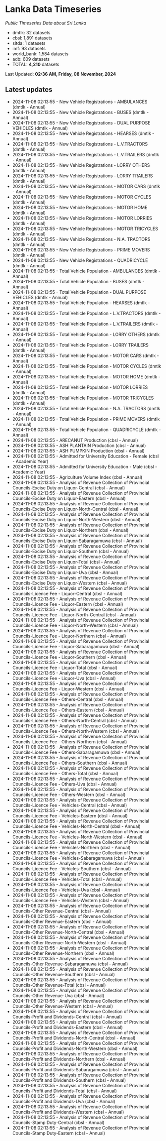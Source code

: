 # Lanka Data Timeseries
*Public Timeseries Data about Sri Lanka*

* dmtlk: 32 datasets
* cbsl: 1,891 datasets
* sltda: 1 datasets
* imf: 93 datasets
* world_bank: 1,584 datasets
* adb: 609 datasets
* TOTAL: **4,210** datasets

Last Updated: **02:36 AM, Friday, 08 November, 2024**

## Latest updates

* 2024-11-08 02:13:55 - New Vehicle Registrations - AMBULANCES (dmtlk - Annual)
* 2024-11-08 02:13:55 - New Vehicle Registrations - BUSES (dmtlk - Annual)
* 2024-11-08 02:13:55 - New Vehicle Registrations - DUAL PURPOSE VEHICLES (dmtlk - Annual)
* 2024-11-08 02:13:55 - New Vehicle Registrations - HEARSES (dmtlk - Annual)
* 2024-11-08 02:13:55 - New Vehicle Registrations - L.V.TRACTORS (dmtlk - Annual)
* 2024-11-08 02:13:55 - New Vehicle Registrations - L.V.TRAILERS (dmtlk - Annual)
* 2024-11-08 02:13:55 - New Vehicle Registrations - LORRY OTHERS (dmtlk - Annual)
* 2024-11-08 02:13:55 - New Vehicle Registrations - LORRY TRAILERS (dmtlk - Annual)
* 2024-11-08 02:13:55 - New Vehicle Registrations - MOTOR CARS (dmtlk - Annual)
* 2024-11-08 02:13:55 - New Vehicle Registrations - MOTOR CYCLES (dmtlk - Annual)
* 2024-11-08 02:13:55 - New Vehicle Registrations - MOTOR HOME (dmtlk - Annual)
* 2024-11-08 02:13:55 - New Vehicle Registrations - MOTOR LORRIES (dmtlk - Annual)
* 2024-11-08 02:13:55 - New Vehicle Registrations - MOTOR TRICYCLES (dmtlk - Annual)
* 2024-11-08 02:13:55 - New Vehicle Registrations - N.A. TRACTORS (dmtlk - Annual)
* 2024-11-08 02:13:55 - New Vehicle Registrations - PRIME MOVERS (dmtlk - Annual)
* 2024-11-08 02:13:55 - New Vehicle Registrations - QUADRICYCLE (dmtlk - Annual)
* 2024-11-08 02:13:55 - Total Vehicle Population - AMBULANCES (dmtlk - Annual)
* 2024-11-08 02:13:55 - Total Vehicle Population - BUSES (dmtlk - Annual)
* 2024-11-08 02:13:55 - Total Vehicle Population - DUAL PURPOSE VEHICLES (dmtlk - Annual)
* 2024-11-08 02:13:55 - Total Vehicle Population - HEARSES (dmtlk - Annual)
* 2024-11-08 02:13:55 - Total Vehicle Population - L.V.TRACTORS (dmtlk - Annual)
* 2024-11-08 02:13:55 - Total Vehicle Population - L.V.TRAILERS (dmtlk - Annual)
* 2024-11-08 02:13:55 - Total Vehicle Population - LORRY OTHERS (dmtlk - Annual)
* 2024-11-08 02:13:55 - Total Vehicle Population - LORRY TRAILERS (dmtlk - Annual)
* 2024-11-08 02:13:55 - Total Vehicle Population - MOTOR CARS (dmtlk - Annual)
* 2024-11-08 02:13:55 - Total Vehicle Population - MOTOR CYCLES (dmtlk - Annual)
* 2024-11-08 02:13:55 - Total Vehicle Population - MOTOR HOME (dmtlk - Annual)
* 2024-11-08 02:13:55 - Total Vehicle Population - MOTOR LORRIES (dmtlk - Annual)
* 2024-11-08 02:13:55 - Total Vehicle Population - MOTOR TRICYCLES (dmtlk - Annual)
* 2024-11-08 02:13:55 - Total Vehicle Population - N.A. TRACTORS (dmtlk - Annual)
* 2024-11-08 02:13:55 - Total Vehicle Population - PRIME MOVERS (dmtlk - Annual)
* 2024-11-08 02:13:55 - Total Vehicle Population - QUADRICYCLE (dmtlk - Annual)
* 2024-11-08 02:13:55 - ARECANUT Production (cbsl - Annual)
* 2024-11-08 02:13:55 - ASH PLANTAIN Production (cbsl - Annual)
* 2024-11-08 02:13:55 - ASH PUMPKIN Production (cbsl - Annual)
* 2024-11-08 02:13:55 - Admitted for University Education - Female (cbsl - Academic Year)
* 2024-11-08 02:13:55 - Admitted for University Education - Male (cbsl - Academic Year)
* 2024-11-08 02:13:55 - Agriculture Volume Index (cbsl - Annual)
* 2024-11-08 02:13:55 - Analysis of Revenue Collection of Provincial Councils-Excise Duty on Liquor-Central (cbsl - Annual)
* 2024-11-08 02:13:55 - Analysis of Revenue Collection of Provincial Councils-Excise Duty on Liquor-Eastern (cbsl - Annual)
* 2024-11-08 02:13:55 - Analysis of Revenue Collection of Provincial Councils-Excise Duty on Liquor-North-Central (cbsl - Annual)
* 2024-11-08 02:13:55 - Analysis of Revenue Collection of Provincial Councils-Excise Duty on Liquor-North-Western (cbsl - Annual)
* 2024-11-08 02:13:55 - Analysis of Revenue Collection of Provincial Councils-Excise Duty on Liquor-Northern (cbsl - Annual)
* 2024-11-08 02:13:55 - Analysis of Revenue Collection of Provincial Councils-Excise Duty on Liquor-Sabaragamuwa (cbsl - Annual)
* 2024-11-08 02:13:55 - Analysis of Revenue Collection of Provincial Councils-Excise Duty on Liquor-Southern (cbsl - Annual)
* 2024-11-08 02:13:55 - Analysis of Revenue Collection of Provincial Councils-Excise Duty on Liquor-Total (cbsl - Annual)
* 2024-11-08 02:13:55 - Analysis of Revenue Collection of Provincial Councils-Excise Duty on Liquor-Uva (cbsl - Annual)
* 2024-11-08 02:13:55 - Analysis of Revenue Collection of Provincial Councils-Excise Duty on Liquor-Western (cbsl - Annual)
* 2024-11-08 02:13:55 - Analysis of Revenue Collection of Provincial Councils-Licence Fee - Liquor-Central (cbsl - Annual)
* 2024-11-08 02:13:55 - Analysis of Revenue Collection of Provincial Councils-Licence Fee - Liquor-Eastern (cbsl - Annual)
* 2024-11-08 02:13:55 - Analysis of Revenue Collection of Provincial Councils-Licence Fee - Liquor-North-Central (cbsl - Annual)
* 2024-11-08 02:13:55 - Analysis of Revenue Collection of Provincial Councils-Licence Fee - Liquor-North-Western (cbsl - Annual)
* 2024-11-08 02:13:55 - Analysis of Revenue Collection of Provincial Councils-Licence Fee - Liquor-Northern (cbsl - Annual)
* 2024-11-08 02:13:55 - Analysis of Revenue Collection of Provincial Councils-Licence Fee - Liquor-Sabaragamuwa (cbsl - Annual)
* 2024-11-08 02:13:55 - Analysis of Revenue Collection of Provincial Councils-Licence Fee - Liquor-Southern (cbsl - Annual)
* 2024-11-08 02:13:55 - Analysis of Revenue Collection of Provincial Councils-Licence Fee - Liquor-Total (cbsl - Annual)
* 2024-11-08 02:13:55 - Analysis of Revenue Collection of Provincial Councils-Licence Fee - Liquor-Uva (cbsl - Annual)
* 2024-11-08 02:13:55 - Analysis of Revenue Collection of Provincial Councils-Licence Fee - Liquor-Western (cbsl - Annual)
* 2024-11-08 02:13:55 - Analysis of Revenue Collection of Provincial Councils-Licence Fee - Others-Central (cbsl - Annual)
* 2024-11-08 02:13:55 - Analysis of Revenue Collection of Provincial Councils-Licence Fee - Others-Eastern (cbsl - Annual)
* 2024-11-08 02:13:55 - Analysis of Revenue Collection of Provincial Councils-Licence Fee - Others-North-Central (cbsl - Annual)
* 2024-11-08 02:13:55 - Analysis of Revenue Collection of Provincial Councils-Licence Fee - Others-North-Western (cbsl - Annual)
* 2024-11-08 02:13:55 - Analysis of Revenue Collection of Provincial Councils-Licence Fee - Others-Northern (cbsl - Annual)
* 2024-11-08 02:13:55 - Analysis of Revenue Collection of Provincial Councils-Licence Fee - Others-Sabaragamuwa (cbsl - Annual)
* 2024-11-08 02:13:55 - Analysis of Revenue Collection of Provincial Councils-Licence Fee - Others-Southern (cbsl - Annual)
* 2024-11-08 02:13:55 - Analysis of Revenue Collection of Provincial Councils-Licence Fee - Others-Total (cbsl - Annual)
* 2024-11-08 02:13:55 - Analysis of Revenue Collection of Provincial Councils-Licence Fee - Others-Uva (cbsl - Annual)
* 2024-11-08 02:13:55 - Analysis of Revenue Collection of Provincial Councils-Licence Fee - Others-Western (cbsl - Annual)
* 2024-11-08 02:13:55 - Analysis of Revenue Collection of Provincial Councils-Licence Fee - Vehicles-Central (cbsl - Annual)
* 2024-11-08 02:13:55 - Analysis of Revenue Collection of Provincial Councils-Licence Fee - Vehicles-Eastern (cbsl - Annual)
* 2024-11-08 02:13:55 - Analysis of Revenue Collection of Provincial Councils-Licence Fee - Vehicles-North-Central (cbsl - Annual)
* 2024-11-08 02:13:55 - Analysis of Revenue Collection of Provincial Councils-Licence Fee - Vehicles-North-Western (cbsl - Annual)
* 2024-11-08 02:13:55 - Analysis of Revenue Collection of Provincial Councils-Licence Fee - Vehicles-Northern (cbsl - Annual)
* 2024-11-08 02:13:55 - Analysis of Revenue Collection of Provincial Councils-Licence Fee - Vehicles-Sabaragamuwa (cbsl - Annual)
* 2024-11-08 02:13:55 - Analysis of Revenue Collection of Provincial Councils-Licence Fee - Vehicles-Southern (cbsl - Annual)
* 2024-11-08 02:13:55 - Analysis of Revenue Collection of Provincial Councils-Licence Fee - Vehicles-Total (cbsl - Annual)
* 2024-11-08 02:13:55 - Analysis of Revenue Collection of Provincial Councils-Licence Fee - Vehicles-Uva (cbsl - Annual)
* 2024-11-08 02:13:55 - Analysis of Revenue Collection of Provincial Councils-Licence Fee - Vehicles-Western (cbsl - Annual)
* 2024-11-08 02:13:55 - Analysis of Revenue Collection of Provincial Councils-Other Revenue-Central (cbsl - Annual)
* 2024-11-08 02:13:55 - Analysis of Revenue Collection of Provincial Councils-Other Revenue-Eastern (cbsl - Annual)
* 2024-11-08 02:13:55 - Analysis of Revenue Collection of Provincial Councils-Other Revenue-North-Central (cbsl - Annual)
* 2024-11-08 02:13:55 - Analysis of Revenue Collection of Provincial Councils-Other Revenue-North-Western (cbsl - Annual)
* 2024-11-08 02:13:55 - Analysis of Revenue Collection of Provincial Councils-Other Revenue-Northern (cbsl - Annual)
* 2024-11-08 02:13:55 - Analysis of Revenue Collection of Provincial Councils-Other Revenue-Sabaragamuwa (cbsl - Annual)
* 2024-11-08 02:13:55 - Analysis of Revenue Collection of Provincial Councils-Other Revenue-Southern (cbsl - Annual)
* 2024-11-08 02:13:55 - Analysis of Revenue Collection of Provincial Councils-Other Revenue-Total (cbsl - Annual)
* 2024-11-08 02:13:55 - Analysis of Revenue Collection of Provincial Councils-Other Revenue-Uva (cbsl - Annual)
* 2024-11-08 02:13:55 - Analysis of Revenue Collection of Provincial Councils-Other Revenue-Western (cbsl - Annual)
* 2024-11-08 02:13:55 - Analysis of Revenue Collection of Provincial Councils-Profit and Dividends-Central (cbsl - Annual)
* 2024-11-08 02:13:55 - Analysis of Revenue Collection of Provincial Councils-Profit and Dividends-Eastern (cbsl - Annual)
* 2024-11-08 02:13:55 - Analysis of Revenue Collection of Provincial Councils-Profit and Dividends-North-Central (cbsl - Annual)
* 2024-11-08 02:13:55 - Analysis of Revenue Collection of Provincial Councils-Profit and Dividends-North-Western (cbsl - Annual)
* 2024-11-08 02:13:55 - Analysis of Revenue Collection of Provincial Councils-Profit and Dividends-Northern (cbsl - Annual)
* 2024-11-08 02:13:55 - Analysis of Revenue Collection of Provincial Councils-Profit and Dividends-Sabaragamuwa (cbsl - Annual)
* 2024-11-08 02:13:55 - Analysis of Revenue Collection of Provincial Councils-Profit and Dividends-Southern (cbsl - Annual)
* 2024-11-08 02:13:55 - Analysis of Revenue Collection of Provincial Councils-Profit and Dividends-Total (cbsl - Annual)
* 2024-11-08 02:13:55 - Analysis of Revenue Collection of Provincial Councils-Profit and Dividends-Uva (cbsl - Annual)
* 2024-11-08 02:13:55 - Analysis of Revenue Collection of Provincial Councils-Profit and Dividends-Western (cbsl - Annual)
* 2024-11-08 02:13:55 - Analysis of Revenue Collection of Provincial Councils-Stamp Duty-Central (cbsl - Annual)
* 2024-11-08 02:13:55 - Analysis of Revenue Collection of Provincial Councils-Stamp Duty-Eastern (cbsl - Annual)